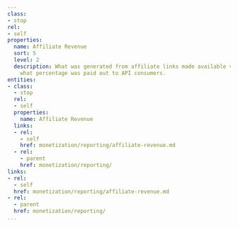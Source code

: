 ```yaml
---
class:
- stop
rel:
- self
properties:
  name: Affiliate Revenue
  sort: 5
  level: 2
  description: What was generated from affiliate links made available via APIs, minus
    what percentage was paid out to API consumers.
entities:
- class:
  - stop
  rel:
  - self
  properties:
    name: Affiliate Revenue
  links:
  - rel:
    - self
    href: monetization/reporting/affiliate-revenue.md
  - rel:
    - parent
    href: monetization/reporting/
links:
- rel:
  - self
  href: monetization/reporting/affiliate-revenue.md
- rel:
  - parent
  href: monetization/reporting/
...
```


